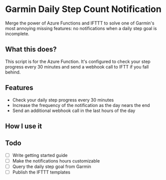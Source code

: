 # Garmin Daily Step Count Notification

Merge the power of Azure Functions and IFTTT to solve one of Garmin's most annoying missing features: no notifications when a daily step goal is incomplete.

## What this does?

This script is for the Azure Function. It's configured to check your step progress every 30 minutes and send a webhook call to IFTT if you fall behind.

## Features

- Check your daily step progress every 30 minutes
- Increase the frequency of the notification as the day nears the end
- Send an additional webhook call in the last hours of the day

## How I use it

## Todo

- [ ] Write getting started guide
- [ ] Make the notifications hours customizable
- [ ] Query the daily step goal from Garmin
- [ ] Publish the IFTTT templates
